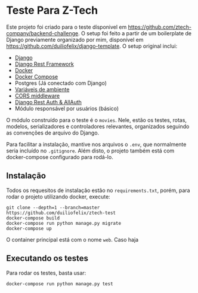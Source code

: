 # Teste Para Z-Tech

Este projeto foi criado para o teste dísponivel em https://github.com/ztech-company/backend-challenge.
O setup foi feito a partir de um boilerplate de Django previamente organizado por mim, disponível em
https://github.com/duiliofelix/django-template. O setup original inclui:

- [Django](https://docs.djangoproject.com/en/2.2/)
- [Django Rest Framework](https://www.django-rest-framework.org/)
- [Docker](https://docs.docker.com/)
- [Docker Compose](https://docs.docker.com/compose/)
- Postgres (Já conectado com Django)
- [Variáveis de ambiente](https://github.com/joke2k/django-environ)
- [CORS middleware](https://pypi.org/project/django-cors-headers/)
- [Django Rest Auth & AllAuth](https://django-rest-auth.readthedocs.io/)
- Módulo responsável por usuários (básico)

O módulo construído para o teste é o `movies`. Nele, estão os testes, rotas, modelos, serializadores e controladores
relevantes, organizados seguindo as convenções de arquivo do Django.

Para facilitar a instalação, mantive nos arquivos o `.env`, que normalmente seria incluído no `.gitignore`.
Além disto, o projeto também está com docker-compose configurado para rodá-lo.

## Instalação
Todos os requesitos de instalação estão no `requirements.txt`, porém, para rodar o projeto utilizando docker, execute:
```
git clone --depth=1 --branch=master https://github.com/duiliofelix/ztech-test
docker-compose build
docker-compose run python manage.py migrate
docker-compose up
```
O container principal está com o nome `web`. Caso haja

## Executando os testes
Para rodar os testes, basta usar:
```
docker-compose run python manage.py test
```
